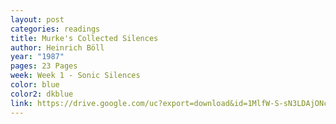 ```yaml
---
layout: post
categories: readings
title: Murke's Collected Silences
author: Heinrich Böll
year: "1987"
pages: 23 Pages
week: Week 1 - Sonic Silences
color: blue
color2: dkblue
link: https://drive.google.com/uc?export=download&id=1MlfW-S-sN3LDAjONc94_hocutQnvysgy
---
```

